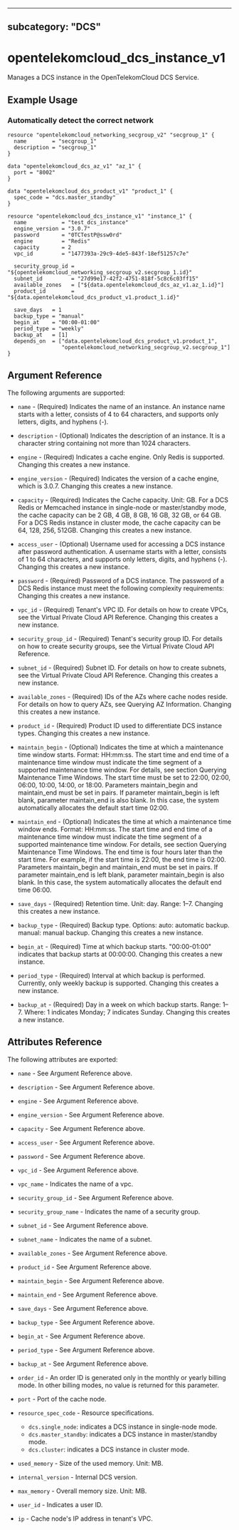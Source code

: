 
---
subcategory: "DCS"
---

# opentelekomcloud_dcs_instance_v1

Manages a DCS instance in the OpenTelekomCloud DCS Service.

## Example Usage

### Automatically detect the correct network

```hcl
resource "opentelekomcloud_networking_secgroup_v2" "secgroup_1" {
  name        = "secgroup_1"
  description = "secgroup_1"
}

data "opentelekomcloud_dcs_az_v1" "az_1" {
  port = "8002"
}

data "opentelekomcloud_dcs_product_v1" "product_1" {
  spec_code = "dcs.master_standby"
}

resource "opentelekomcloud_dcs_instance_v1" "instance_1" {
  name           = "test_dcs_instance"
  engine_version = "3.0.7"
  password       = "0TCTestP@ssw0rd"
  engine         = "Redis"
  capacity       = 2
  vpc_id         = "1477393a-29c9-4de5-843f-18ef51257c7e"

  security_group_id = "${opentelekomcloud_networking_secgroup_v2.secgroup_1.id}"
  subnet_id         = "27d99e17-42f2-4751-818f-5c8c6c03ff15"
  available_zones   = ["${data.opentelekomcloud_dcs_az_v1.az_1.id}"]
  product_id        = "${data.opentelekomcloud_dcs_product_v1.product_1.id}"

  save_days   = 1
  backup_type = "manual"
  begin_at    = "00:00-01:00"
  period_type = "weekly"
  backup_at   = [1]
  depends_on  = ["data.opentelekomcloud_dcs_product_v1.product_1",
                 "opentelekomcloud_networking_secgroup_v2.secgroup_1"]
}
```

## Argument Reference

The following arguments are supported:

* `name` - (Required) Indicates the name of an instance. An instance name starts with a letter,
  consists of 4 to 64 characters, and supports only letters, digits, and hyphens (-).

* `description` - (Optional) Indicates the description of an instance. It is a character
  string containing not more than 1024 characters.

* `engine` - (Required) Indicates a cache engine. Only Redis is supported. Changing this
  creates a new instance.

* `engine_version` - (Required) Indicates the version of a cache engine, which is 3.0.7.
  Changing this creates a new instance.

* `capacity` - (Required) Indicates the Cache capacity. Unit: GB.
  For a DCS Redis or Memcached instance in single-node or master/standby mode, the cache
  capacity can be 2 GB, 4 GB, 8 GB, 16 GB, 32 GB, or 64 GB.
  For a DCS Redis instance in cluster mode, the cache capacity can be 64, 128, 256, 512GB.
  Changing this creates a new instance.

* `access_user` - (Optional) Username used for accessing a DCS instance after password
  authentication. A username starts with a letter, consists of 1 to 64 characters,
  and supports only letters, digits, and hyphens (-).
  Changing this creates a new instance.

* `password` - (Required) Password of a DCS instance.
  The password of a DCS Redis instance must meet the following complexity requirements:
  Changing this creates a new instance.

* `vpc_id` - (Required) Tenant's VPC ID. For details on how to create VPCs, see the
  Virtual Private Cloud API Reference.
  Changing this creates a new instance.

* `security_group_id` - (Required) Tenant's security group ID. For details on how to
  create security groups, see the Virtual Private Cloud API Reference.

* `subnet_id` - (Required) Subnet ID. For details on how to create subnets, see the
  Virtual Private Cloud API Reference.
  Changing this creates a new instance.

* `available_zones` - (Required) IDs of the AZs where cache nodes reside. For details
  on how to query AZs, see Querying AZ Information. Changing this creates a new instance.

* `product_id` - (Required) Product ID used to differentiate DCS instance types.
  Changing this creates a new instance.

* `maintain_begin` - (Optional) Indicates the time at which a maintenance time window starts.
  Format: HH:mm:ss.
  The start time and end time of a maintenance time window must indicate the time segment of
  a supported maintenance time window. For details, see section Querying Maintenance Time Windows.
  The start time must be set to 22:00, 02:00, 06:00, 10:00, 14:00, or 18:00.
  Parameters maintain_begin and maintain_end must be set in pairs. If parameter maintain_begin
  is left blank, parameter maintain_end is also blank. In this case, the system automatically
  allocates the default start time 02:00.

* `maintain_end` - (Optional) Indicates the time at which a maintenance time window ends.
  Format: HH:mm:ss.
  The start time and end time of a maintenance time window must indicate the time segment of
  a supported maintenance time window. For details, see section Querying Maintenance Time Windows.
  The end time is four hours later than the start time. For example, if the start time is 22:00,
  the end time is 02:00.
  Parameters maintain_begin and maintain_end must be set in pairs. If parameter maintain_end is left
  blank, parameter maintain_begin is also blank. In this case, the system automatically allocates
  the default end time 06:00.

* `save_days` - (Required) Retention time. Unit: day. Range: 1–7.
  Changing this creates a new instance.

* `backup_type` - (Required) Backup type. Options:
  auto: automatic backup.
  manual: manual backup.
  Changing this creates a new instance.

* `begin_at` - (Required) Time at which backup starts. "00:00-01:00" indicates that backup
  starts at 00:00:00. Changing this creates a new instance.

* `period_type` - (Required) Interval at which backup is performed. Currently, only weekly
  backup is supported. Changing this creates a new instance.

* `backup_at` - (Required) Day in a week on which backup starts. Range: 1–7. Where: 1
  indicates Monday; 7 indicates Sunday. Changing this creates a new instance.

## Attributes Reference

The following attributes are exported:

* `name` - See Argument Reference above.

* `description` - See Argument Reference above.

* `engine` - See Argument Reference above.

* `engine_version` - See Argument Reference above.

* `capacity` - See Argument Reference above.

* `access_user` - See Argument Reference above.

* `password` - See Argument Reference above.

* `vpc_id` - See Argument Reference above.

* `vpc_name` - Indicates the name of a vpc.

* `security_group_id` - See Argument Reference above.

* `security_group_name` - Indicates the name of a security group.

* `subnet_id` - See Argument Reference above.

* `subnet_name` - Indicates the name of a subnet.

* `available_zones` - See Argument Reference above.

* `product_id` - See Argument Reference above.

* `maintain_begin` - See Argument Reference above.

* `maintain_end` - See Argument Reference above.

* `save_days` - See Argument Reference above.

* `backup_type` - See Argument Reference above.

* `begin_at` - See Argument Reference above.

* `period_type` - See Argument Reference above.

* `backup_at` - See Argument Reference above.

* `order_id` - An order ID is generated only in the monthly or yearly billing mode.
  In other billing modes, no value is returned for this parameter.

* `port` - Port of the cache node.

* `resource_spec_code` - Resource specifications. 
  * `dcs.single_node`: indicates a DCS instance in single-node mode.
  * `dcs.master_standby`: indicates a DCS instance in master/standby mode.
  * `dcs.cluster`: indicates a DCS instance in cluster mode.

* `used_memory` - Size of the used memory. Unit: MB.

* `internal_version` - Internal DCS version.

* `max_memory` - Overall memory size. Unit: MB.

* `user_id` - Indicates a user ID.

* `ip` - Cache node's IP address in tenant's VPC.
